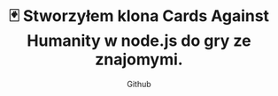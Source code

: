---
title: "🃏 Stworzyłem klona Cards Against Humanity w node.js do gry ze znajomymi."
subtitle: "Github"
github: "https://github.com/asdfMaciej/cah"
weight: 8
---